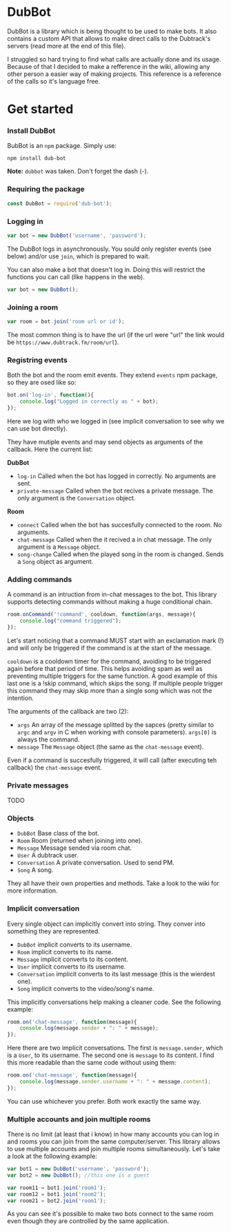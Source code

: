 # DubBot
DubBot is a library which is being thought to be used to make bots. It also contains a custom API that allows to make direct calls to the Dubtrack's servers (read more at the end of this file).

I struggled so hard trying to find what calls are actually done and its usage. Because of that I decided to make a refference in the wiki, allowing any other person a easier way of making projects. This reference is a reference of the calls so it's language free.

# Get started

### Install DubBot
BubBot is an `npm` package. Simply use:
```
npm install dub-bot
```
**Note:** `dubbot` was taken. Don't forget the dash (-).

### Requiring the package
```js
const DubBot = require('dub-bot');
```

### Logging in
```js
var bot = new DubBot('username', 'password');
```
The DubBot logs in asynchronously. You sould only register events (see below) and/or use `join`, which is prepared to wait.

You can also make a bot that doesn't log in. Doing this will restrict the functions you can call (like happens in the web).
```js
var bot = new DubBot();
```

### Joining a room
```js
var room = bot.join('room url or id');
```
The most common thing is to have the url (if the url were "url" the link would be `https://www.dubtrack.fm/room/url`).


### Registring events
Both the bot and the room emit events. They extend `events` npm package, so they are osed like so:
```js
bot.on('log-in', function(){
	console.log("Logged in correctly as " + bot);
});
```
Here we log with who we logged in (see implicit conversation to see why we can use bot directly).

They have mutiple events and may send objects as arguments of the callback. Here the current list:

**DubBot**
 - `log-in` Called when the bot has logged in correctly. No arguments are sent.
 - `private-message` Called when the bot recives a private message. The only argument is the `Conversation` object.

**Room**
 - `connect` Called when the bot has succesfully connected to the room. No arguments.
 - `chat-message` Called when the it recived a in chat message. The only argument is a `Message` object.
 - `song-change` Called when the played song in the room is changed. Sends a `Song` object as argument.

### Adding commands
A command is an intruction from in-chat messages to the bot. This library supports detecting commands without making a huge conditional chain.
```js
room.onCommand('!command', cooldown, function(args, message){
	console.log("command triggered");
});
```
Let's start noticing that a command MUST start with an exclamation mark (!) and will only be triggered if the command is at the start of the message.

`cooldown` is a cooldown timer for the command, avoiding to be triggered again before that period of time. This helps avoiding spam as well as preventing multiple triggers for the same function. A good example of this last one is a !skip command, which skips the song. If multiple people trigger this command they may skip more than a single song which was not the intention.

The arguments of the callback are two (2):
 - `args` An array of the message splitted by the sapces (pretty similar to `argc` and `argv` in C when working with console parameters). `args[0]` is always the command.
 - `message` The `Message` object (the same as the `chat-message` event).

Even if a command is succesfully triggered, it will call (after executing teh callback) the `chat-message` event.

### Private messages
TODO

### Objects
 - `DubBot` Base class of the bot.
 - `Room` Room (returned when joining into one).
 - `Message` Message sended via room chat.
 - `User` A dubtrack user.
 - `Conversation` A private conversation. Used to send PM.
 - `Song` A song.

They all have their own properties and methods. Take a look to the wiki for more information.

### Implicit conversation
Every single object can implicitly convert into string. They conver into something they are represented.
 - `DubBot` implicit converts to its username.
 - `Room` implicit converts to its name.
 - `Message` implicit converts to its content.
 - `User` implicit converts to its username.
 - `Conversation` implicit converts to its last message (this is the wierdest one).
 - `Song` implicit converts to the video/song's name.

This implicitly conversations help making a cleaner code. See the following example:
```js
room.on('chat-message', function(message){
	console.log(message.sender + ": " + message);
});
```
Here there are two implicit conversations. The first is `message.sender`, which is a `User`, to its username. The second one is `message` to its content. I find this more readable than the same code without using them:
```js
room.on('chat-message', function(message){
	console.log(message.sender.username + ": " + message.content);
});
```
You can use whichever you prefer. Both work exactly the same way.

### Multiple accounts and join multiple rooms
There is no limit (at least that i know) in how many accounts you can log in and rooms you can join from the same computer/server. This library allows to use multiple accounts and join multiple rooms simultaneously. Let's take a look at the following example:
```js
var bot1 = new DubBot('username', 'password');
var bot2 = new DubBot(); //this one is a guest

var room11 = bot1.join('room1');
var room12 = bot1.join('room2');
var room21 = bot2.join('room1');
```
As you can see it's possible to make two bots connect to the same room even though they are controlled by the same application.
